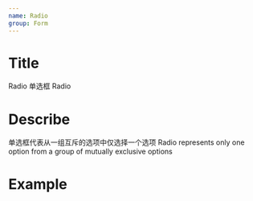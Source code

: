 ```yaml
---
name: Radio
group: Form
---
```


# Title

Radio 单选框
Radio

# Describe

单选框代表从一组互斥的选项中仅选择一个选项
Radio represents only one option from a group of mutually exclusive options

# Example
